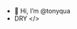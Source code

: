 - 👋 Hi, I’m @tonyqua
- DRY </>


<!---
tonyqua/tonyqua is a ✨ special ✨ repository because its `README.md` (this file) appears on your GitHub profile.
You can click the Preview link to take a look at your changes.
--->
